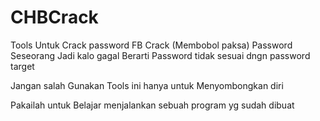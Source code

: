 # CHBCrack
Tools Untuk Crack password FB
Crack (Membobol paksa) Password Seseorang
Jadi kalo gagal Berarti Password tidak sesuai dngn password target

Jangan salah Gunakan Tools ini hanya untuk Menyombongkan diri

Pakailah untuk Belajar menjalankan sebuah program yg sudah dibuat
